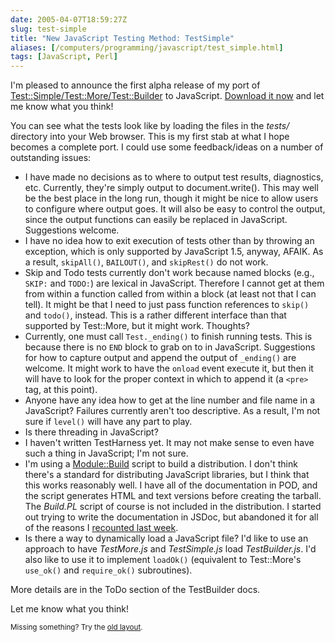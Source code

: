 ```yaml
--- 
date: 2005-04-07T18:59:27Z
slug: test-simple
title: "New JavaScript Testing Method: TestSimple"
aliases: [/computers/programming/javascript/test_simple.html]
tags: [JavaScript, Perl]
---
```


<p>I'm pleased to announce the first alpha release of my port of <a
href="search.cpan.org/dist/Test-Simple/" title="Read the Test::Simple/Test::Builder/Test::More documentation on CPAN">Test::Simple/Test::More/Test::Builder</a> to JavaScript. <a
href="http://www.justatheory.com/downloads/TestBuilder-0.01.tar.gz"
title="Download TestSimple 0.01 Now">Download it now</a> and let me know what
you think!</p>

<p>You can see what the tests look like by loading the files in
the <em>tests/</em> directory into your Web browser. This is my first stab at
what I hope becomes a complete port. I could use some feedback/ideas on a
number of outstanding issues:</p>

<ul>
  <li>I have made no decisions as to where to output test results,
  diagnostics, etc. Currently, they're simply output to document.write(). This
  may well be the best place in the long run, though it might be nice to allow
  users to configure where output goes. It will also be easy to control the
  output, since the output functions can easily be replaced in JavaScript.
  Suggestions welcome.</li>

  <li>I have no idea how to exit execution of tests other than by throwing an
  exception, which is only supported by JavaScript 1.5, anyway, AFAIK. As a
  result, <code>skipAll()</code>, <code>BAILOUT()</code>,
  and <code>skipRest()</code> do not work.</li>

  <li>Skip and Todo tests currently don't work because named blocks (e.g.,
  <code>SKIP:</code> and <code>TODO:</code>) are lexical in JavaScript.
  Therefore I cannot get at them from within a function called from within a
  block (at least not that I can tell). It might be that I need to just pass
  function references to <code>skip()</code> and <code>todo()</code>, instead.
  This is a rather different interface than that supported by Test::More, but
  it might work. Thoughts?</li>

  <li>Currently, one must call <code>Test._ending()</code> to finish running
  tests. This is because there is no <code>END</code> block to grab on to in
  JavaScript. Suggestions for how to capture output and append the output of
  <code>_ending()</code> are welcome. It might work to have
  the <code>onload</code> event execute it, but then it will have to look for
  the proper context in which to append it (a <code>&lt;pre&gt;</code> tag, at
  this point).</li>

  <li>Anyone have any idea how to get at the line number and file name in a
  JavaScript? Failures currently aren't too descriptive. As a result, I'm not
  sure if <code>level()</code> will have any part to play.</li>

  <li>Is there threading in JavaScript?</li>

  <li>I haven't written TestHarness yet. It may not make sense to even have
  such a thing in JavaScript; I'm not sure.</li>

  <li>I'm using a <a href="http://search.cpan.org/dist/Module-Build/"
  title="Read the Module::Build documentation on CPAN">Module::Build</a>
  script to build a distribution. I don't think there's a standard for
  distributing JavaScript libraries, but I think that this works reasonably
  well. I have all of the documentation in POD, and the script generates HTML
  and text versions before creating the tarball. The <em>Build.PL</em> script
  of course is not included in the distribution. I started out trying to write
  the documentation in JSDoc, but abandoned it for all of the reasons I <a
  href="http://www.justatheory.com/computers/programming/javascript/no_jsdoc_please.html"
  title="JSDoc Doesn't Quite do the Trick for Me">recounted last
  week</a>.</li>

  <li>Is there a way to dynamically load a JavaScript file? I'd like to use an
  approach to have <em>TestMore.js</em> and <em>TestSimple.js</em>
  load <em>TestBuilder.js</em>. I'd also like to use it to
  implement <code>loadOk()</code> (equivalent to
  Test::More's <code>use_ok()</code> and
  <code>require_ok()</code> subroutines).</li>
</ul>

<p>More details are in the ToDo section of the TestBuilder docs.</p>

<p>Let me know what you think!</p>

<p class="past"><small>Missing something? Try the <a rel="nofollow" href="http://past.justatheory.com/computers/programming/javascript/test_simple.html">old layout</a>.</small></p>


